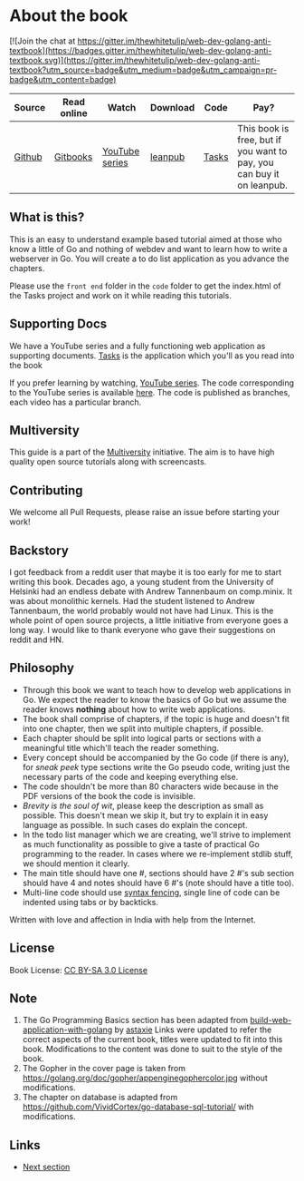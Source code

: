 # About the book

[![Join the chat at https://gitter.im/thewhitetulip/web-dev-golang-anti-textbook](https://badges.gitter.im/thewhitetulip/web-dev-golang-anti-textbook.svg)](https://gitter.im/thewhitetulip/web-dev-golang-anti-textbook?utm_source=badge&utm_medium=badge&utm_campaign=pr-badge&utm_content=badge)

|Source | Read online | Watch  | Download | Code | Pay? |
| ----| ---- | ---- | ------ | ------ | ------ |
|[Github](https://github.com/thewhitetulip/web-dev-golang-anti-textbook/)| [Gitbooks](https://thewhitetulip.gitbook.io/bo/)| [YouTube series](https://www.youtube.com/playlist?list=PL41psiCma00wgiTKkAZwJiwtLTdcyEyc4) | [leanpub](https://leanpub.com/antitextbookGo) | [Tasks](http://github.com/thewhitetulip/Tasks) | This book is free, but if you want to pay, you can buy it on leanpub.|

## What is this?

This is an easy to understand example based tutorial aimed at those who know a
little of Go and nothing of webdev and want to learn how to write a webserver
in Go. You will create a to do list application as you advance the chapters.

Please use the `front end` folder in the `code` folder to get the index.html
of the Tasks project and work on it while reading this tutorials.

## Supporting Docs

We have a YouTube series and a fully functioning web application as supporting
documents. [Tasks](http://github.com/thewhitetulip/Tasks) is the application
which you'll as you read into the book

If you prefer learning by watching, [YouTube
series](https://www.youtube.com/playlist?list=PL41psiCma00wgiTKkAZwJiwtLTdcyEyc4).
The code corresponding to the YouTube series is available
[here](https://github.com/thewhitetulip/write-webapps-in-go-video). The code
is published as branches, each video has a particular branch.

## Multiversity

This guide is a part of the
[Multiversity](https://github.com/thewhitetulip/multiversity) initiative. The
aim is to have high quality open source tutorials along with screencasts.

## Contributing

We welcome all Pull Requests, please raise an issue before starting your work!

## Backstory

I got feedback from a reddit user that maybe it is too early for me to start
writing this book. Decades ago, a young student from the University of
Helsinki had an endless debate with Andrew Tannenbaum on comp.minix. It was
about monolithic kernels. Had the student listened to Andrew Tannenbaum, the
world probably would not have had Linux. This is the whole point of open
source projects, a little initiative from everyone goes a long way. I would
like to thank everyone who gave their suggestions on reddit and HN.

## Philosophy

- Through this book we want to teach how to develop web applications in Go. We
  expect the reader to know the basics of Go but we assume the reader knows
  **nothing** about how to write web applications.
- The book shall comprise of chapters, if the topic is huge and doesn't fit
  into one chapter, then we split into multiple chapters, if possible.
- Each chapter should be split into logical parts or sections with a
  meaningful title which'll teach the reader something.
- Every concept should be accompanied by the Go code (if there is any), for
  *sneak peek* type sections write the Go pseudo code, writing just the
  necessary parts of the code and keeping everything else.
- The code shouldn't be more than 80 characters wide because in the PDF
  versions of the book the code is invisible.
- *Brevity is the soul of wit*, please keep the description as small as
     possible. This doesn't mean we skip it, but try to explain it in easy
     language as possible. In such cases do explain the concept.
- In the todo list manager which we are creating, we'll strive to implement as
  much functionality as possible to give a taste of practical Go programming
  to the reader. In cases where we re-implement stdlib stuff, we should
  mention it clearly.
- The main title should have one #, sections should have 2 #'s sub section
  should have 4 and notes should have 6 #'s (note should have a title too).
- Multi-line code should use [syntax
  fencing](https://help.github.com/articles/creating-and-highlighting-code-blocks/),
  single line of code can be indented using tabs or by backticks.

Written with love and affection in India with help from the Internet.

## License

Book License: [CC BY-SA 3.0
License](http://creativecommons.org/licenses/by-sa/3.0/)

## Note

1. The Go Programming Basics section has been adapted from
   [build-web-application-with-golang](https://github.com/astaxie/build-web-application-with-golang/)
   by [astaxie](http://github.com/astaxie) Links were updated to refer the
   correct aspects of the current book, titles were updated to fit into this
   book. Modifications to the content was done to suit to the style of the
   book.
1. The Gopher in the cover page is taken from
   https://golang.org/doc/gopher/appenginegophercolor.jpg without
   modifications.
1. The chapter on database is adapted from
   https://github.com/VividCortex/go-database-sql-tutorial/ with
   modifications.

## Links

- [Next section](manuscript/0.0installation.md)
